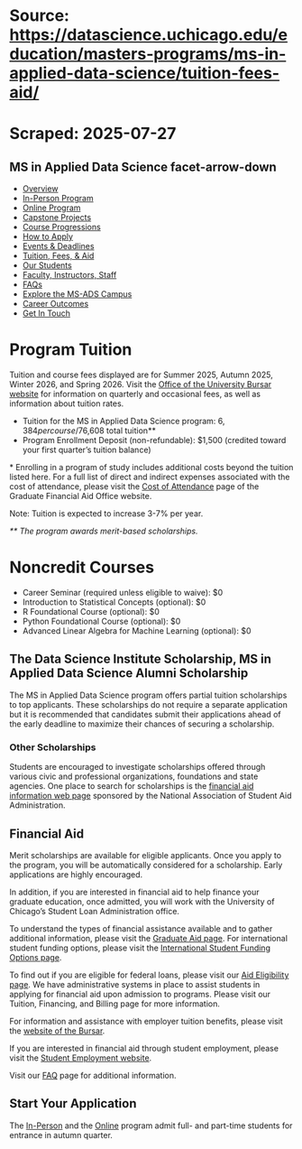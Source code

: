 # Source: https://datascience.uchicago.edu/education/masters-programs/ms-in-applied-data-science/tuition-fees-aid/
# Scraped: 2025-07-27

## MS in Applied Data Science facet-arrow-down

- [Overview](https://datascience.uchicago.edu/education/masters-programs/ms-in-applied-data-science/)
- [In-Person Program](https://datascience.uchicago.edu/education/masters-programs/in-person-program/)
- [Online Program](https://datascience.uchicago.edu/education/masters-programs/online-program/)
- [Capstone Projects](https://datascience.uchicago.edu/education/masters-programs/ms-in-applied-data-science/capstone-projects/)
- [Course Progressions](https://datascience.uchicago.edu/education/masters-programs/ms-in-applied-data-science/course-progressions/)
- [How to Apply](https://datascience.uchicago.edu/education/masters-programs/ms-in-applied-data-science/how-to-apply/)
- [Events & Deadlines](https://datascience.uchicago.edu/education/masters-programs/ms-in-applied-data-science/events-deadlines/)
- [Tuition, Fees, & Aid](https://datascience.uchicago.edu/education/tuition-fees-aid/)
- [Our Students](https://datascience.uchicago.edu/education/masters-programs/ms-in-applied-data-science/our-students/)
- [Faculty, Instructors, Staff](https://datascience.uchicago.edu/education/masters-programs/ms-in-applied-data-science/instructors-staff/)
- [FAQs](https://datascience.uchicago.edu/education/masters-programs/ms-in-applied-data-science/faqs/)
- [Explore the MS-ADS Campus](https://datascience.uchicago.edu/explore-the-ms-ads-campus/)
- [Career Outcomes](https://datascience.uchicago.edu/education/masters-programs/ms-in-applied-data-science/career-outcomes/)
- [Get In Touch](https://apply-psd.uchicago.edu/register/?id=ef0bc7e7-7b6a-4888-92e1-0574384e9b9c&amp)

# Program Tuition

Tuition and course fees displayed are for Summer 2025, Autumn 2025, Winter 2026, and Spring 2026. Visit the [Office of the University Bursar website](https://bursar.uchicago.edu/tuition-and-fees/tuition-and-fees-2025-26/tuition-and-fees-2025-26-physical-sciences-division) for information on quarterly and occasional fees, as well as information about tuition rates.

- Tuition for the MS in Applied Data Science program: $6,384 per course/$76,608 total tuition\*\*
- Program Enrollment Deposit (non-refundable): $1,500 (credited toward your first quarter’s tuition balance)

\* Enrolling in a program of study includes additional costs beyond the tuition listed here. For a full list of direct and indirect expenses associated with the cost of attendance, please visit the [Cost of Attendance](https://financialaid.uchicago.edu/graduate/costs/cost-of-attendance/) page of the Graduate Financial Aid Office website.

Note: Tuition is expected to increase 3-7% per year.

*\*\* The program awards merit-based scholarships.*

# Noncredit Courses

- Career Seminar (required unless eligible to waive): $0
- Introduction to Statistical Concepts (optional): $0
- R Foundational Course (optional): $0
- Python Foundational Course (optional): $0
- Advanced Linear Algebra for Machine Learning (optional): $0

## The Data Science Institute Scholarship, MS in Applied Data Science Alumni Scholarship

The MS in Applied Data Science program offers partial tuition scholarships to top applicants. These scholarships do not require a separate application but it is recommended that candidates submit their applications ahead of the early deadline to maximize their chances of securing a scholarship.

### Other Scholarships

Students are encouraged to investigate scholarships offered through various civic and professional organizations, foundations and state agencies. One place to search for scholarships is the [financial aid information web page](https://finaid.org/) sponsored by the National Association of Student Aid Administration.

## Financial Aid

Merit scholarships are available for eligible applicants. Once you apply to the program, you will be automatically considered for a scholarship. Early applications are highly encouraged.

In addition, if you are interested in financial aid to help finance your graduate education, once admitted, you will work with the University of Chicago’s Student Loan Administration office.

To understand the types of financial assistance available and to gather additional information, please visit the [Graduate Aid page](https://financialaid.uchicago.edu/graduate). For international student funding options, please visit the [International Student Funding Options page](https://internationalaffairs.uchicago.edu/fundingoptions).

To find out if you are eligible for federal loans, please visit our [Aid Eligibility page](https://financialaid.uchicago.edu/graduate/types-aid/aid-eligibility-criteria). We have administrative systems in place to assist students in applying for financial aid upon admission to programs. Please visit our Tuition, Financing, and Billing page for more information.

For information and assistance with employer tuition benefits, please visit the [website of the Bursar](http://bursar.uchicago.edu/).

If you are interested in financial aid through student employment, please visit the [Student Employment website](https://studentemployment.uchicago.edu/).

Visit our [FAQ](https://datascience.uchicago.edu/education/masters-programs/ms-in-applied-data-science/faqs/) page for additional information.

## Start Your Application

The [In-Person](https://datascience.uchicago.edu/education/masters-programs/in-person-program/) and the [Online](https://datascience.uchicago.edu/education/masters-programs/online-program/) program admit full- and part-time students for entrance in autumn quarter.